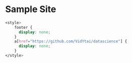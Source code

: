 # Sample Site
```css
<style>
    footer {
      display: none;
    }
    a[href="https://github.com/VidYtai/datascience"] {
      display: none;
    }
</style>
```
